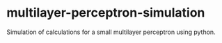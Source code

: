 # multilayer-perceptron-simulation
Simulation of calculations for a small multilayer perceptron using python. 
